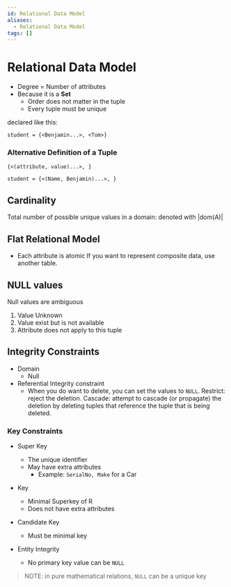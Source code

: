 ```yaml
---
id: Relational Data Model
aliases:
  - Relational Data Model
tags: []
---
```


# Relational Data Model

- Degree = Number of attributes
- Because it is a **Set** 
  - Order does not matter in the tuple 
  - Every tuple must be unique 

declared like this: 
```pseudocode
student = {<Benjamin...>, <Tom>}
```
### Alternative Definition of a Tuple 
```pseudocode
{<(attribute, value)...>, }
```
```pseudocode
student = {<(Name, Benjamin)...>, }
```



## Cardinality
Total number of possible unique values in a domain: 
denoted with |dom(A)|

## Flat Relational Model 
- Each attribute is atomic 
If you want to represent composite data, use another table.  

## NULL values
Null values are ambiguous
1. Value Unknown 
2. Value exist but is not available 
3. Attribute does not apply to this tuple

## Integrity Constraints 
- Domain 
  - Null
- Referential Integrity constraint 
  - When you do want to delete, you can set the values to `NULL`. Restrict: reject the deletion. Cascade: attempt to cascade (or propagate) the deletion by deleting tuples that reference the tuple that is being deleted. 

### Key Constraints

- Super Key
  - The unique identifier 
  - May have extra attributes
    - Example: `SerialNo, Make` for a Car 

- Key 
  - Minimal Superkey of R
  - Does not have extra attributes

- Candidate Key 
  - Must be minimal key 

- Entity Integrity 
  - No primary key value can be `NULL` 

> NOTE: in pure mathematical relations, `NULL` can be a unique key 

